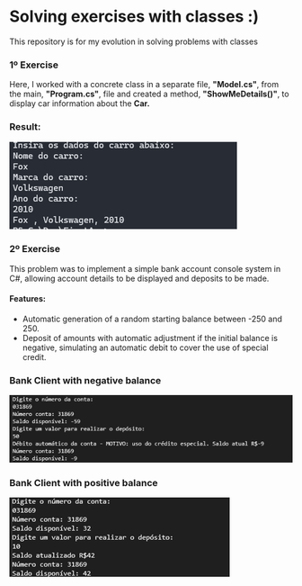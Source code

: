 # Solving exercises with classes :) 

This repository is for my evolution in solving problems with classes

 
### 1º Exercise 
Here, I worked with a concrete class in a separate file, __"Model.cs"__, from the main, __"Program.cs"__, file and created a method, __"ShowMeDetails()"__, to display car information about the __Car.__

### Result: 
![ResulofCarClass](assets/ResultClassCar.png)


### 2º Exercise
This problem was to implement a simple bank account console system in C#, allowing account details to be displayed and deposits to be made.

#### Features: 
- Automatic generation of a random starting balance between -250 and 250.
- Deposit of amounts with automatic adjustment if the initial balance is negative, simulating an automatic debit to cover the use of special credit.

### Bank Client with negative balance
![ResultBAnegative](assets/negativebalance.png)

### Bank Client with positive balance
![ResultBAnegative](assets/positivebalance.png)